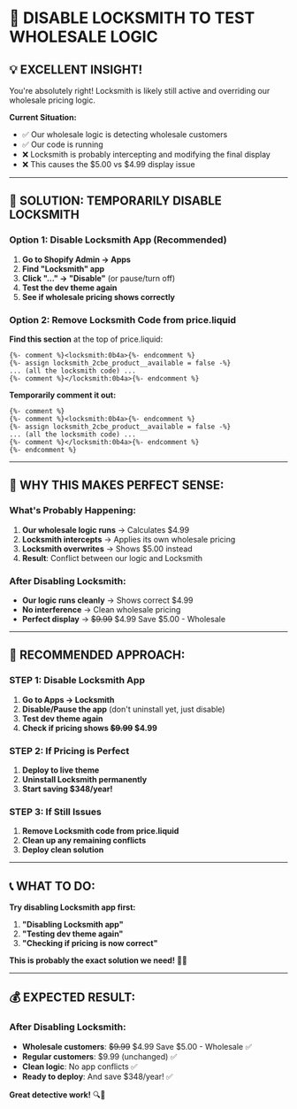 # 🔧 DISABLE LOCKSMITH TO TEST WHOLESALE LOGIC

## 💡 **EXCELLENT INSIGHT!**
You're absolutely right! Locksmith is likely still active and overriding our wholesale pricing logic.

**Current Situation:**
- ✅ Our wholesale logic is detecting wholesale customers
- ✅ Our code is running 
- ❌ Locksmith is probably intercepting and modifying the final display
- ❌ This causes the $5.00 vs $4.99 display issue

---

## 🔧 **SOLUTION: TEMPORARILY DISABLE LOCKSMITH**

### **Option 1: Disable Locksmith App (Recommended)**
1. **Go to Shopify Admin → Apps**
2. **Find "Locksmith" app**
3. **Click "..." → "Disable"** (or pause/turn off)
4. **Test the dev theme again**
5. **See if wholesale pricing shows correctly**

### **Option 2: Remove Locksmith Code from price.liquid**
**Find this section** at the top of price.liquid:
```liquid
{%- comment %}<locksmith:0b4a>{%- endcomment %}
{%- assign locksmith_2cbe_product__available = false -%}
... (all the locksmith code) ...
{%- comment %}</locksmith:0b4a>{%- endcomment %}
```

**Temporarily comment it out:**
```liquid
{%- comment %}
{%- comment %}<locksmith:0b4a>{%- endcomment %}
{%- assign locksmith_2cbe_product__available = false -%}
... (all the locksmith code) ...
{%- comment %}</locksmith:0b4a>{%- endcomment %}
{%- endcomment %}
```

---

## 🎯 **WHY THIS MAKES PERFECT SENSE:**

### **What's Probably Happening:**
1. **Our wholesale logic runs** → Calculates $4.99
2. **Locksmith intercepts** → Applies its own wholesale pricing
3. **Locksmith overwrites** → Shows $5.00 instead
4. **Result**: Conflict between our logic and Locksmith

### **After Disabling Locksmith:**
- **Our logic runs cleanly** → Shows correct $4.99
- **No interference** → Clean wholesale pricing
- **Perfect display** → ~~$9.99~~ $4.99 Save $5.00 - Wholesale

---

## 🚀 **RECOMMENDED APPROACH:**

### **STEP 1: Disable Locksmith App**
1. **Go to Apps → Locksmith**
2. **Disable/Pause the app** (don't uninstall yet, just disable)
3. **Test dev theme again**
4. **Check if pricing shows ~~$9.99~~ $4.99**

### **STEP 2: If Pricing is Perfect**
1. **Deploy to live theme**
2. **Uninstall Locksmith permanently**
3. **Start saving $348/year!**

### **STEP 3: If Still Issues**
1. **Remove Locksmith code from price.liquid**
2. **Clean up any remaining conflicts**
3. **Deploy clean solution**

---

## 📞 **WHAT TO DO:**

**Try disabling Locksmith app first:**
1. **"Disabling Locksmith app"**
2. **"Testing dev theme again"**
3. **"Checking if pricing is now correct"**

**This is probably the exact solution we need!** 🎯💡

---

## 💰 **EXPECTED RESULT:**

### **After Disabling Locksmith:**
- **Wholesale customers**: ~~$9.99~~ $4.99 Save $5.00 - Wholesale ✅
- **Regular customers**: $9.99 (unchanged) ✅
- **Clean logic**: No app conflicts ✅
- **Ready to deploy**: And save $348/year! ✅

**Great detective work!** 🔍🚀

